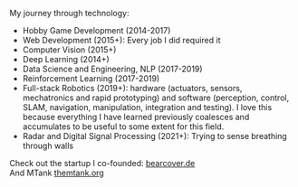 My journey through technology:

- Hobby Game Development (2014-2017)
- Web Development (2015+): Every job I did required it
- Computer Vision (2015+)
- Deep Learning (2014+)
- Data Science and Engineering, NLP (2017-2019)
- Reinforcement Learning (2017-2019)
- Full-stack Robotics (2019+): hardware (actuators, sensors, mechatronics and rapid prototyping) and software (perception, control, SLAM, navigation, manipulation, integration and testing). I love this because everything I have learned previously coalesces and accumulates to be useful to some extent for this field.
- Radar and Digital Signal Processing (2021+): Trying to sense breathing through walls 

Check out the startup I co-founded: [bearcover.de](http://bearcover.de)  
And MTank [themtank.org](https://themtank.org/)


<!--
**beduffy/beduffy** is a ✨ _special_ ✨ repository because its `README.md` (this file) appears on your GitHub profile.

Here are some ideas to get you started:

- 🔭 I’m currently working on ...
- 🌱 I’m currently learning ...
- 👯 I’m looking to collaborate on ...
- 🤔 I’m looking for help with ...
- 💬 Ask me about ...
- 📫 How to reach me: ...
- 😄 Pronouns: ...
- ⚡ Fun fact: ...
-->
